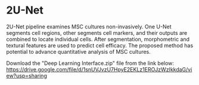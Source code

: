 # 2U-Net
2U-Net pipeline examines MSC cultures non-invasively. One U-Net segments cell regions, other segments cell markers, and their outputs are combined to locate individual cells. After segmentation, morphometric and textural features are used to predict cell efficacy. The proposed method has potential to advance quantitative analysis of MSC cultures.

Download the "Deep Learning Interface.zip" file from the link below:
https://drive.google.com/file/d/1snUVJvzU7HpyE2EKLz1EROJzWzIkkdaG/view?usp=sharing
